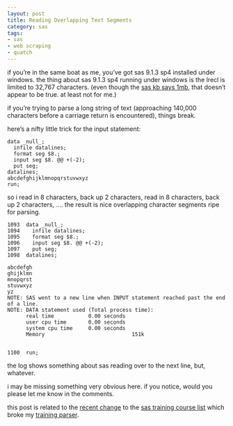 ```yaml
---
layout: post
title: Reading Overlapping Text Segments
category: sas
tags:
- sas
- web scraping
- quatch
---
```


if you’re in the same boat as me, you’ve got sas 9.1.3 sp4 installed under windows. the thing about sas 9.1.3 sp4 running under windows is the lrecl is limited to 32,767 characters. (even though the [sas kb says 1mb](http://support.sas.com/kb/19/345.html), that doesn’t appear to be true. at least not for me.)

<!--more-->

if you’re trying to parse a long string of text (approaching 140,000 characters before a carriage return is encountered), things break.

here’s a nifty little trick for the input statement:

    data _null_;
      infile datalines;
      format seg $8.;
      input seg $8. @@ +(-2);
      put seg;
    datalines;
    abcdefghijklmnopqrstuvwxyz
    run;

so i read in 8 characters, back up 2 characters, read in 8 characters, back up 2 characters, …. the result is nice overlapping character segments ripe for parsing.

    1093  data _null_;
    1094    infile datalines;
    1095    format seg $8.;
    1096    input seg $8. @@ +(-2);
    1097    put seg;
    1098  datalines;

    abcdefgh
    ghijklmn
    mnopqrst
    stuvwxyz
    yz
    NOTE: SAS went to a new line when INPUT statement reached past the end of a line.
    NOTE: DATA statement used (Total process time):
          real time           0.00 seconds
          user cpu time       0.00 seconds
          system cpu time     0.00 seconds
          Memory                            151k


    1100  run;

the log shows something about sas reading over to the next line, but, whatever.

i may be missing something very obvious here. if you notice, would you please let me know in the comments.

this post is related to the [recent change](http://support.sas.com/training/forms/newdesign.html) to the [sas training course list](https://support.sas.com/edu/courses.html?ctry=us) which broke my [training parser](http://quatch.koopmann.us/post/2918939826/scraping-the-sas-training-pages).
